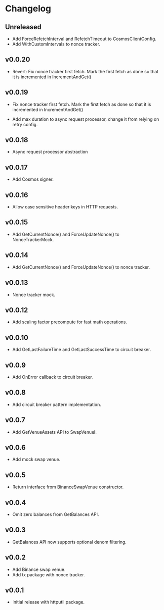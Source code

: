 <!--
Guiding Principles:

Changelogs are for humans, not machines.
There should be an entry for every single version.
The same types of changes should be grouped.
Versions and sections should be linkable.
The latest version comes first.
The release date of each version is displayed.
Mention whether you follow Semantic Versioning.

Usage:

Change log entries are to be added to the Unreleased section under the
appropriate stanza (see below). Each entry should ideally include a tag and
the Github issue reference in the following format:

* (<tag>) \#<issue-number> message

The issue numbers will later be link-ified during the release process so you do
not have to worry about including a link manually, but you can if you wish.

Types of changes (Stanzas):

"Features" for new features.
"Improvements" for changes in existing functionality.
"Deprecated" for soon-to-be removed features.
"Bug Fixes" for any bug fixes.
"Client Breaking" for breaking CLI commands and REST routes used by end-users.
"API Breaking" for breaking exported APIs used by developers building on SDK.
"State Machine Breaking" for any changes that result in a different AppState
given same genesisState and txList.
Ref: https://keepachangelog.com/en/1.0.0/
-->

# Changelog

## Unreleased

- Add ForceRefetchInterval and RefetchTimeout to CosmosClientConfig.
- Add WithCustomIntervals to nonce tracker.

## v0.0.20

- Revert: Fix nonce tracker first fetch. Mark the first fetch as done so that it is incremented in IncrementAndGet()

## v0.0.19

- Fix nonce tracker first fetch. Mark the first fetch as done so that it is incremented in IncrementAndGet()

- Add max duration to async request processor, change it from relying on retry config.

## v0.0.18

- Async request processor abstraction

## v0.0.17

- Add Cosmos signer.

## v0.0.16

- Allow case sensitive header keys in HTTP requests.

## v0.0.15

- Add GetCurrentNonce() and ForceUpdateNonce() to NonceTrackerMock.

## v0.0.14

- Add GetCurrentNonce() and ForceUpdateNonce() to nonce tracker.

## v0.0.13

- Nonce tracker mock.

## v0.0.12 

- Add scaling factor precompute for fast math operations.

## v0.0.10

- Add GetLastFailureTime and GetLastSuccessTime to circuit breaker.

## v0.0.9

- Add OnError callback to circuit breaker.

## v0.0.8

- Add circuit breaker pattern implementation.

## v0.0.7

- Add GetVenueAssets API to SwapVenueI.

## v0.0.6

- Add mock swap venue.

## v0.0.5

- Return interface from BinanceSwapVenue constructor.

## v0.0.4

- Omit zero balances from GetBalances API.

## v0.0.3

- GetBalances API now supports optional denom filtering.

## v0.0.2

- Add Binance swap venue.
- Add tx package with nonce tracker.

## v0.0.1

-  Initial release with httputil package.
